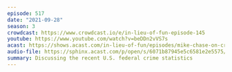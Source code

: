 ```yaml
---
episode: 517
date: "2021-09-28"
season: 3
crowdcast: https://www.crowdcast.io/e/in-lieu-of-fun-episode-145
youtube: https://www.youtube.com/watch?v=beDDn2vVS7s
acast: https://shows.acast.com/in-lieu-of-fun/episodes/mike-chase-on-crime-statistics-of-the-day
audio-file: https://sphinx.acast.com/p/open/s/6071b87945e5c6581e2e5575/e/6154b736505bc80015b56152/media.mp3
summary: Discussing the recent U.S. federal crime statistics
---
```

